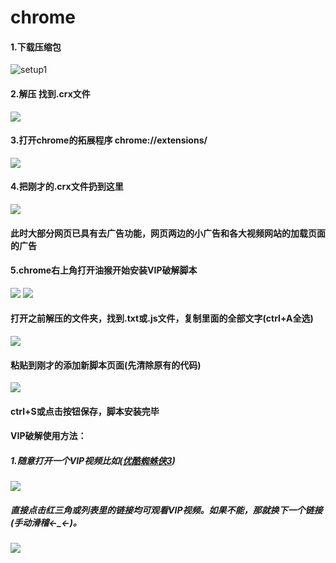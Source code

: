 # chrome

#### 1.下载压缩包 
![setup1](https://ws2.sinaimg.cn/large/006tNc79ly1flflspxzicj315y0jgjv6.jpg) 

#### 2.解压 找到.crx文件
![](https://ws1.sinaimg.cn/large/006tNc79ly1flflu9tyk3j30hj09paah.jpg)

#### 3.打开chrome的拓展程序 chrome://extensions/
![](https://ws3.sinaimg.cn/large/006tNc79ly1flflw60960j30os0kz420.jpg)

#### 4.把刚才的.crx文件扔到这里
![](https://ws1.sinaimg.cn/large/006tNc79ly1flflxhsoz0j30r20hlade.jpg)
#### 此时大部分网页已具有去广告功能，网页两边的小广告和各大视频网站的加载页面的广告

#### 5.chrome右上角打开油猴开始安装VIP破解脚本
![](https://ws4.sinaimg.cn/large/006tNc79ly1flflyqftduj30ch05saap.jpg)
![](https://ws2.sinaimg.cn/large/006tNc79ly1flfm39cdxwj30sy0h40xh.jpg)

#### 打开之前解压的文件夹，找到.txt或.js文件，复制里面的全部文字(ctrl+A全选)
![](https://ws2.sinaimg.cn/large/006tNc79ly1flfm2k04cnj30ln0eowke.jpg)
#### 粘贴到刚才的添加新脚本页面(先清除原有的代码)
![](https://ws4.sinaimg.cn/large/006tNc79ly1flfm540gmnj30ys0mq7cj.jpg)
#### ctrl+S或点击按钮保存，脚本安装完毕

#### VIP破解使用方法：
##### 1.随意打开一个VIP视频比如([优酷蜘蛛侠3](http://v.youku.com/v_show/id_XMzEyMTcwNjAyMA==.html?spm=a2h03.8164468.2069780.5))
![](https://ws3.sinaimg.cn/large/006tNc79ly1flfmbvv3yoj30vi0ltase.jpg)
##### 直接点击红三角或列表里的链接均可观看VIP视频。如果不能，那就换下一个链接(手动滑稽←_←)。
![](https://ws4.sinaimg.cn/large/006tNc79ly1flfmebymqaj314o0ncnlv.jpg)
